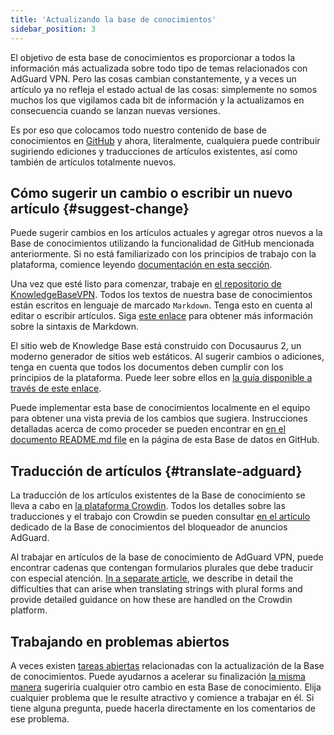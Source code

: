 ```yaml
---
title: 'Actualizando la base de conocimientos'
sidebar_position: 3
---
```


El objetivo de esta base de conocimientos es proporcionar a todos la información más actualizada sobre todo tipo de temas relacionados con AdGuard VPN. Pero las cosas cambian constantemente, y a veces un artículo ya no refleja el estado actual de las cosas: simplemente no somos muchos los que vigilamos cada bit de información y la actualizamos en consecuencia cuando se lanzan nuevas versiones.

Es por eso que colocamos todo nuestro contenido de base de conocimientos en [GitHub](https://github.com/AdguardTeam/KnowledgeBaseVPN) y ahora, literalmente, cualquiera puede contribuir sugiriendo ediciones y traducciones de artículos existentes, así como también de artículos totalmente nuevos.

## Cómo sugerir un cambio o escribir un nuevo artículo {#suggest-change}

Puede sugerir cambios en los artículos actuales y agregar otros nuevos a la Base de conocimientos utilizando la funcionalidad de GitHub mencionada anteriormente. Si no está familiarizado con los principios de trabajo con la plataforma, comience leyendo [documentación en esta sección](https://docs.github.com/en).

Una vez que esté listo para comenzar, trabaje en [el repositorio de KnowledgeBaseVPN](https://github.com/AdguardTeam/KnowledgeBaseVPN). Todos los textos de nuestra base de conocimientos están escritos en lenguaje de marcado `Markdown`. Tenga esto en cuenta al editar o escribir artículos. Siga [este enlace](https://docs.github.com/en/get-started/writing-on-github/getting-started-with-writing-and-formatting-on-github/basic-writing-and-formatting-syntax) para obtener más información sobre la sintaxis de Markdown.

El sitio web de Knowledge Base está construido con Docusaurus 2, un moderno generador de sitios web estáticos. Al sugerir cambios o adiciones, tenga en cuenta que todos los documentos deben cumplir con los principios de la plataforma. Puede leer sobre ellos en [la guía disponible a través de este enlace](https://docusaurus.io/docs/category/guides).

Puede implementar esta base de conocimientos localmente en el equipo para obtener una vista previa de los cambios que sugiera. Instrucciones detalladas acerca de como proceder se pueden encontrar en [en el documento README.md file](https://github.com/AdguardTeam/KnowledgeBaseVPN/blob/main/README) en la página de esta Base de datos en GitHub.

## Traducción de artículos {#translate-adguard}

La traducción de los artículos existentes de la Base de conocimiento se lleva a cabo en [la plataforma Crowdin](https://crowdin.com/project/adguard-vpn-knowledge-base). Todos los detalles sobre las traducciones y el trabajo con Crowdin se pueden consultar [en el artículo ](https://adguard.com/kb/miscellaneous/contribute/translate/program/) dedicado de la Base de conocimientos del bloqueador de anuncios AdGuard.

Al trabajar en artículos de la base de conocimiento de AdGuard VPN, puede encontrar cadenas que contengan formularios plurales que debe traducir con especial atención. [In a separate article](https://adguard.com/kb/miscellaneous/contribute/translate/plural-forms/), we describe in detail the difficulties that can arise when translating strings with plural forms and provide detailed guidance on how these are handled on the Crowdin platform.

## Trabajando en problemas abiertos

A veces existen [tareas abiertas](https://github.com/AdguardTeam/KnowledgeBaseVPN/issues/) relacionadas con la actualización de la Base de conocimientos. Puede ayudarnos a acelerar su finalización [la misma manera](#suggest-change) sugeriría cualquier otro cambio en esta Base de conocimiento. Elija cualquier problema que le resulte atractivo y comience a trabajar en él. Si tiene alguna pregunta, puede hacerla directamente en los comentarios de ese problema.
